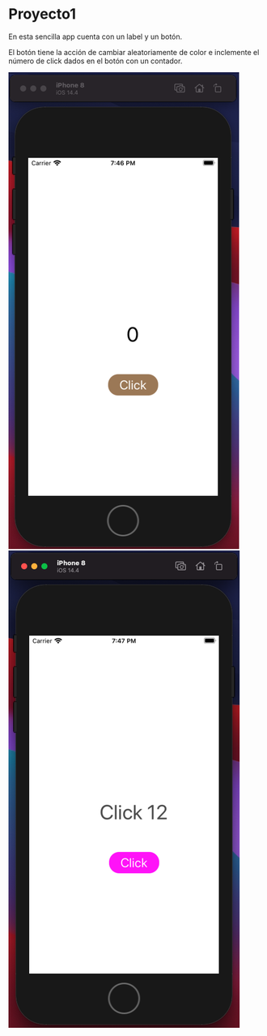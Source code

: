 # Proyecto1

En esta sencilla app cuenta con un label y un botón.

El botón tiene la acción de cambiar aleatoriamente de color e inclemente el número de click dados en el botón con un contador.

![](https://github.com/mglacayo07/images/blob/main/Proyecto1/Inicio.png)
![](https://github.com/mglacayo07/images/blob/main/Proyecto1/Fin.png)

